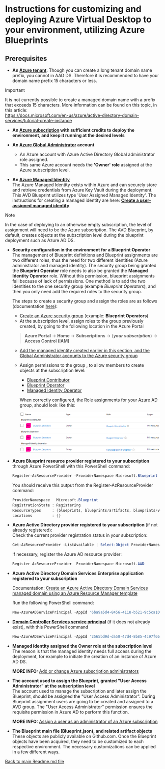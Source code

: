 # Instructions for customizing and deploying Azure Virtual Desktop to your environment, utilizing Azure Blueprints

## Prerequisites

* **An [Azure tenant](https://docs.microsoft.com/en-us/microsoft-365/education/deploy/intro-azure-active-directory#what-is-an-azure-ad-tenant)**. Though you can create a long tenant domain name prefix, you cannot in AAD DS.  Therefore it is recommended to have your domain name prefix 15 characters or less.  

> [!IMPORTANT]
> It is not currently possible to create a managed domain name with a prefix that exceeds 15 characters.  More information can be found on this topic, in this article:  
<https://docs.microsoft.com/en-us/azure/active-directory-domain-services/tutorial-create-instance>

* **An [Azure subscription](https://azure.microsoft.com/en-us/free/) with sufficient credits to deploy the environment, and keep it running at the desired levels**

* **An [Azure Global Administrator](https://docs.microsoft.com/en-us/azure/active-directory/roles/permissions-reference) account**  
  * An Azure account with Azure Active Directory Global administrator role assigned.
  * This same Azure account needs the **'Owner' role** assigned at the Azure subscription level.

* **An [Azure Managed Identity](https://docs.microsoft.com/en-us/azure/active-directory/managed-identities-azure-resources/overview)**  
The Azure Managed Identity exists within Azure and can securely store and retrieve credentials from Azure Key Vault during the deployment.  This AVD Blueprint utilizes type 'User Assigned Managed Identity'.  The instructions for creating a managed identity are here: **[Create a user-assigned managed identity](https://docs.microsoft.com/en-us/azure/active-directory/managed-identities-azure-resources/how-to-manage-ua-identity-portal#create-a-user-assigned-managed-identity)**

> [!NOTE]
> In the case of deploying to an otherwise empty subscription, the level of assignment will need to be the Azure subscription.  The AVD Blueprint, by default, creates objects at the subscription level during the blueprint deployment such as Azure AD DS.

* **Security configuration in the environment for a Blueprint Operator**  
The management of Blueprint definitions and Blueprint assignments are two different roles, thus the need for two different identities (Azure administrator and managed identity). The security group being granted the **Blueprint Operator** role needs to also be granted the **Managed Identity Operator** role. Without this permission, blueprint assignments fail because of lack of permissions.  One method is to add the two identities to the one security group (example *Blueprint Operators*), and then you only need add the required roles to the security group.

    The steps to create a security group and assign the roles are as follows (documentation [here](https://docs.microsoft.com/en-us/azure/governance/blueprints/how-to/configure-for-blueprint-operator)):  

  * [Create an Azure security group](https://docs.microsoft.com/en-us/azure/active-directory/fundamentals/active-directory-groups-create-azure-portal) (example: **Blueprint Operators**)  
  * At the subscription level, assign roles to the group previously created, by going to the following location in the Azure Portal  
  > **Azure Portal** -> **Home** -> **Subscriptions** -> (***your subscription***) -> **Access Control (IAM)**  
  * [Add the managed identity created earlier in this section, and the Global Administrator accounts to the Azure security group](https://docs.microsoft.com/en-us/azure/active-directory/fundamentals/active-directory-groups-create-azure-portal#create-a-basic-group-and-add-members)  
  * Assign permissions to the group , to allow members to create objects at the subscription level:

    * [Blueprint Contributor](https://docs.microsoft.com/en-us/azure/role-based-access-control/built-in-roles#blueprint-contributor)
    * [Blueprint Operator](https://docs.microsoft.com/en-us/azure/role-based-access-control/built-in-roles#blueprint-operator)
    * [Managed Identity Operator](https://docs.microsoft.com/en-us/azure/role-based-access-control/built-in-roles#managed-identity-operator)  

    When correctly configured, the Role assignments for your Azure AD group, should look like this:  

    ![Blueprint Group Access Control Depiction](https://github.com/Azure/AVDBlueprint/blob/main/images/BluePrint_GroupAccessControlDepiction.PNG)

* **Azure Blueprint resource provider registered to your subscription** through Azure PowerShell with this PowerShell command:  

    ```powershell
    Register-AzResourceProvider -ProviderNamespace Microsoft.Blueprint
    ```

    You should receive this output from the Register-AzResourceProvider command:  

    ```powershell
    ProviderNamespace   Microsoft.Blueprint
    RegistrationState : Registering
    ResourceTypes     : {blueprints, blueprints/artifacts, blueprints/versions, blueprints/versions/artifacts…}
    Locations         : {}
    ```

* **Azure Active Directory provider registered to your subscription** (if not already registered):  
Check the current provider registration status in your subscription:  

    ```powershell
    Get-AzResourceProvider -ListAvailable | Select-Object ProviderNamespace, RegistrationState
    ```

    If necessary, register the Azure AD resource provider:

    ```PowerShell
    Register-AzResourceProvider -ProviderNamespace Microsoft.AAD
    ```

* **Azure Active Directory Domain Services Enterprise application registered to your subscription**

    Documentation: [Create an Azure Active Directory Domain Services managed domain using an Azure Resource Manager template](https://docs.microsoft.com/en-us/azure/active-directory-domain-services/template-create-instance)

    Run the following PowerShell command:

    ```PowerShell
    New-AzureADServicePrincipal -AppId "6ba9a5d4-8456-4118-b521-9c5ca10cdf84"
    ```

* **[Domain Controller Services service principal](https://docs.microsoft.com/en-us/azure/active-directory/develop/howto-create-service-principal-portal)** (if it does not already exist), with this PowerShell command

    ```PowerShell
    New-AzureADServicePrincipal -AppId "2565bd9d-da50-47d4-8b85-4c97f669dc36"
    ```  

* **Managed identity assigned the Owner role at the subscription level**  
The reason is that the managed identity needs full access during the deployment, for example to initiate the creation of an instance of Azure AD DS.  

    **MORE INFO:** [Add or change Azure subscription administrators](https://docs.microsoft.com/en-us/azure/cost-management-billing/manage/add-change-subscription-administrator)  

* **The account used to assign the Blueprint, granted "User Access Administrator" at the subscription level**  
The account used to manage the subscription and later assign the Blueprint, should be assigned the "User Access Administrator". During Blueprint assignment users are going to be created and assigned to a AVD group. The "User Access Administrator" permission ensures the requisite permission in Azure AD to perform this function.  

    **MORE INFO:** [Assign a user as an administrator of an Azure subscription](https://docs.microsoft.com/en-us/azure/role-based-access-control/role-assignments-portal-subscription-admin)  

* **The Blueprint main file (Blueprint.json), and related artifact objects**  
These objects are publicly available on Github.com. Once the Blueprint objects have been acquired, they need to be customized to each respective environment. The necessary customizations can be applied in a few different ways.  

[Back to main Readme.md file](Prerequisities.md)